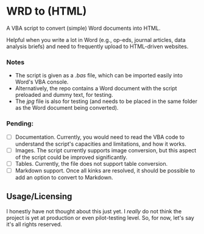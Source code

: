 # WRD to (HTML)
A VBA script to convert (simple) Word documents into HTML.

Helpful when you write a lot in Word (e.g., op-eds, journal articles, data analysis briefs) and need to frequently upload to HTML-driven websites.

### Notes
- The script is given as a *.bas* file, which can be imported easily into Word's VBA console.
- Alternatively, the repo contains a Word document with the script preloaded and dummy text, for testing.
- The *jpg* file is also for testing (and needs to be placed in the same folder as the Word document being converted).

### Pending:
- [ ] Documentation. Currently, you would need to read the VBA code to understand the script's capacities and limitations, and how it works.
- [ ] Images. The script currently supports image conversion, but this aspect of the script could be improved significantly.
- [ ] Tables. Currently, the file does not support table conversion.
- [ ] Markdown support. Once all kinks are resolved, it should be possible to add an option to convert to Markdown.

## Usage/Licensing
I honestly have not thought about this just yet. I *really* do not think the project is yet at production or even pilot-testing level. So, for now, let's say it's all rights reserved.
